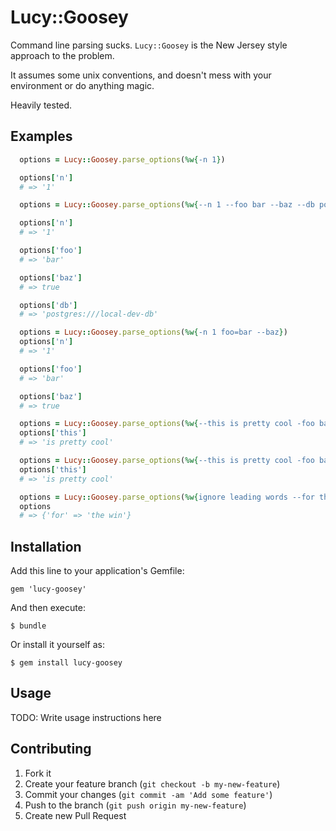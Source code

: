 # Lucy::Goosey

Command line parsing sucks.
`Lucy::Goosey` is the New Jersey style approach to the problem.

It assumes some unix conventions, and doesn't mess with your environment or do anything magic.

Heavily tested.

## Examples

```ruby
  options = Lucy::Goosey.parse_options(%w{-n 1})

  options['n']
  # => '1'

  options = Lucy::Goosey.parse_options(%w{--n 1 --foo bar --baz --db postgres:///local-dev-db})

  options['n']
  # => '1'

  options['foo']
  # => 'bar'

  options['baz']
  # => true

  options['db']
  # => 'postgres:///local-dev-db'

  options = Lucy::Goosey.parse_options(%w{-n 1 foo=bar --baz})
  options['n']
  # => '1'

  options['foo']
  # => 'bar'

  options['baz']
  # => true

  options = Lucy::Goosey.parse_options(%w{--this is pretty cool -foo bar --baz})
  options['this']
  # => 'is pretty cool'

  options = Lucy::Goosey.parse_options(%w{--this is pretty cool -foo bar --baz})
  options['this']
  # => 'is pretty cool'

  options = Lucy::Goosey.parse_options(%w{ignore leading words --for the win})
  options
  # => {'for' => 'the win'}
```


## Installation

Add this line to your application's Gemfile:

    gem 'lucy-goosey'

And then execute:

    $ bundle

Or install it yourself as:

    $ gem install lucy-goosey

## Usage

TODO: Write usage instructions here

## Contributing

1. Fork it
2. Create your feature branch (`git checkout -b my-new-feature`)
3. Commit your changes (`git commit -am 'Add some feature'`)
4. Push to the branch (`git push origin my-new-feature`)
5. Create new Pull Request
